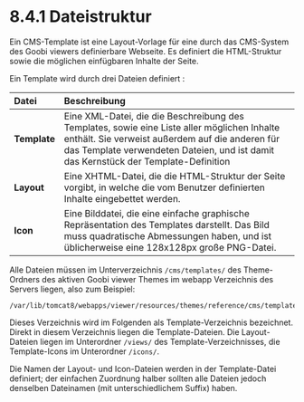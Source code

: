 # 8.4.1 Dateistruktur

Ein CMS-Template ist eine Layout-Vorlage für eine durch das CMS-System des Goobi viewers definierbare Webseite. Es definiert die HTML-Struktur sowie die möglichen einfügbaren Inhalte der Seite.

Ein Template wird durch drei Dateien definiert :

| **Datei** | Beschreibung |
| :--- | :--- |
| **Template** | Eine XML-Datei, die die Beschreibung des Templates, sowie eine Liste aller möglichen Inhalte enthält. Sie verweist außerdem auf die anderen für das Template verwendeten Dateien, und ist damit das Kernstück der Template-Definition |
| **Layout** | Eine XHTML-Datei, die die HTML-Struktur der Seite vorgibt, in welche die vom Benutzer definierten Inhalte eingebettet werden. |
| **Icon** | Eine Bilddatei, die eine einfache graphische Repräsentation des Templates darstellt. Das Bild muss quadratische Abmessungen haben, und ist üblicherweise eine 128x128px große PNG-Datei. |

Alle Dateien müssen im Unterverzeichnis `/cms/templates/` des Theme-Ordners des aktiven Goobi viewer Themes im webapp Verzeichnis des Servers liegen, also zum Beispiel:

```text
/var/lib/tomcat8/webapps/viewer/resources/themes/reference/cms/templates
```

Dieses Verzeichnis wird im Folgenden als Template-Verzeichnis bezeichnet. Direkt in diesem Verzeichnis liegen die Template-Dateien. Die Layout-Dateien liegen im Unterordner `/views/` des Template-Verzeichnisses, die Template-Icons im Unterordner `/icons/`.

Die Namen der Layout- und Icon-Dateien werden in der Template-Datei definiert; der einfachen Zuordnung halber sollten alle Dateien jedoch denselben Dateinamen \(mit unterschiedlichem Suffix\) haben.

